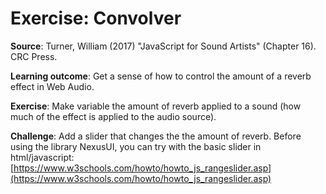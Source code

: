 # Exercise: Convolver

**Source**: Turner, William (2017) "JavaScript for Sound Artists" (Chapter 16). CRC Press.

**Learning outcome**: Get a sense of how to control the amount of a reverb effect in Web Audio.

**Exercise**: Make variable the amount of reverb applied to a sound (how much of the effect is applied to the audio source).  

**Challenge**: Add a slider that changes the the amount of reverb. Before using the library NexusUI, you can try with the basic slider in html/javascript: [https://www.w3schools.com/howto/howto_js_rangeslider.asp](https://www.w3schools.com/howto/howto_js_rangeslider.asp)


